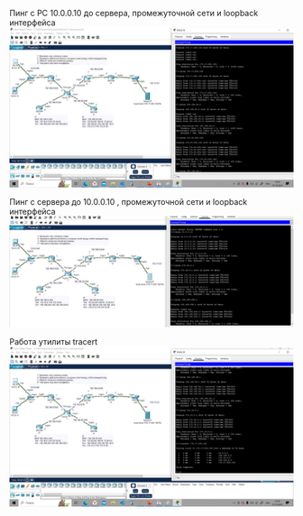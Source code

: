 Пинг с PC 10.0.0.10 до сервера, промежуточной сети и loopback интерфейса
![Alt text](1.jpg)

Пинг с сервера до 10.0.0.10 , промежуточной сети и loopback интерфейса
![Alt text](2.jpg)

Работа утилиты tracert
![Alt text](3.jpg)